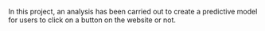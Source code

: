 In this project, an analysis has been carried out to create a predictive model for users to click on a button on the website or not.
